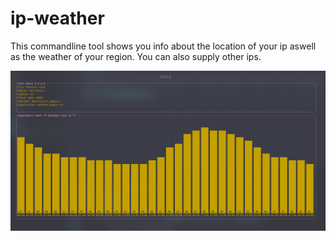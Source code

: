 # ip-weather


This commandline tool shows you info about the location of your ip aswell as the weather of your region. You can also supply other ips.


![An example image using the ip 8.8.8.8 (Google)](images/example.png)